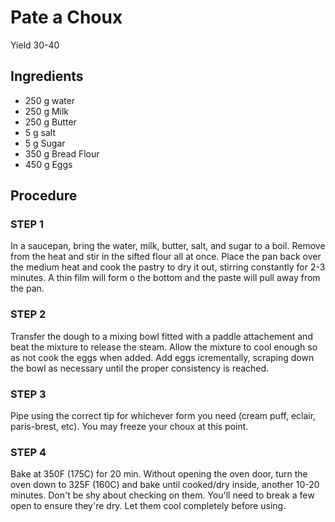 # Pate a Choux
Yield 30-40

## Ingredients

* 250 g water
* 250 g Milk
* 250 g Butter
* 5 g salt
* 5 g Sugar
* 350 g Bread Flour
* 450 g Eggs

## Procedure

### STEP 1
In a saucepan, bring the water, milk, butter, salt, and sugar to
a boil. Remove from the heat and stir in the sifted flour all at
once.
Place the pan back over the medium heat and cook the
pastry to dry it out, stirring constantly for 2-3 minutes. A thin
film will form o the bottom and the paste will pull away from
the pan.

### STEP 2
Transfer the dough to a mixing bowl fitted with a paddle
attachement and beat the mixture to release the steam.
Allow the mixture to cool enough so as not cook the eggs
when added.
Add eggs icrementally, scraping down the bowl as necessary
until the proper consistency is reached.

### STEP 3
Pipe using the correct tip for whichever form you need
(cream puff, eclair, paris-brest, etc).
You may freeze your choux at this point.

### STEP 4
Bake at 350F (175C) for 20 min. Without opening the oven
door, turn the oven down to 325F (160C) and bake until
cooked/dry inside, another 10-20 minutes. Don't be shy
about checking on them. You'll need to break a few open to
ensure they're dry. Let them cool completely before using.
